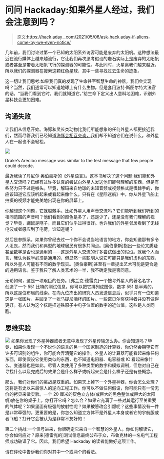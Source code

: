 # 问问 Hackaday:如果外星人经过，我们会注意到吗？

> 原文:[https://hack aday . com/2021/05/06/ask-hack aday-if-aliens-come-by-we-even-notice/](https://hackaday.com/2021/05/06/ask-hackaday-if-aliens-came-by-would-we-even-notice/)

几年前，我们讨论过第一个已知的太阳系外访客可能是废弃的太阳帆。这种想法最近在流行媒体上越来越流行，它让我们再次思考假设的岩石实际上是废弃的太阳帆或者甚至是带着太阳帆飞行的探测器的可能性。与此同时，火星离我们越来越近，所以我们的探测器在搜索这颗红色星球，其中一些寻找过去生命的迹象。

这一切让我们思考:如果我们真的发现了生命甚至智慧生命的神器，我们会实现吗？当然，我们通常可以知道地球上有什么生物。但是套用波特·斯图尔特大法官的话，“当我们看到它时，我们就知道它。”给生命下定义出人意料地困难，识别外星科技会更加困难。

## 沟通失败

让我们从信息开始。海豚和灵长类动物比我们所能想象的任何外星人都更接近我们，然而尽管我们已经知道[海豚会相互交谈，](https://www.newscientist.com/article/2084557-dolphins-have-a-language-that-helps-them-solve-problems-together/)我们却不知道它们在说什么。和外星人在一起也不会轻松。

[![](../Images/f7d6b8a12890315811e3f872e38db054.png)](https://hackaday.com/wp-content/uploads/2021/03/message.png)

Drake’s Arecibo message was similar to the test message that few people could decode.

最近我读了丹尼尔·奥伯豪斯的《外星语言》。这本书解决了这个问题:我们能和外星人交流吗？已经有过许多认真的尝试向外星人发送他们能够理解的东西，但是有些努力只不过是噱头。毕竟，解码来自地球的未知音频或视频格式是很棘手的，你应该知道它应该听起来或看起来像什么。只有在《星际迷航》中，你从外星飞船上拍摄的视频才能完美地出现在你的屏幕上。

你越想这个问题，它就越棘手。比如外星人用声音交流吗？它们能听到我们听到的相同范围的声音吗？他们看到的颜色是多了，还是少了，还是没有我们理解的视觉？毕竟，鼹鼠是瞎子，而且它们似乎过得很好。也许我们的外星邻居看到了无线电波或者感应到了电荷，谁知道呢？

然后是参照系。如果你曾经去过一个你不会说当地语言的地方，你会知道那有多令人沮丧，然而我们和典型的地球居民有很多共同点。[奥伯豪斯]指出一些论文质疑甚至数学是否也是通用的——这是外星人交流的许多尝试做出的假设。就我个人而言，我认为数学必须是通用的，但显然一些聪明人说它可能只是我们虚构的东西，所以外星人可能有不同的数学现实。[奥伯豪斯]甚至有一章提出艺术可能是更合适的通用语言。鉴于我只了解人类艺术的一半，我不确定我是否同意。

无论如何，这是一项艰巨的任务。[弗兰克·德雷克]一个搜寻外星人的著名名字，创造了一个 551 比特的测试信息，你可以把它排列成图像。数字 551 是半素的，所以这是位布局的线索。在向九位杰出的研究人员发送信息后，似乎只有一位知道这是一张图片，并回复了一张马提尼酒杯的图片。一些诺贝尔奖获得者并没有做得更好。有人认为这个弦是描述铁原子中电子位置的数字的近似值。这些是人类同胞。

## 思维实验

[![](../Images/18ed21d8f8b014481d84c3e2e85735b1.png)](https://hackaday.com/wp-content/uploads/2021/03/mono.png) 如果你发现了外星神器或者无意中发现了外星传输怎么办。你会知道吗？毕竟，如果你发现一个不说你的语言的另一个国家制造的计算器，你仍然会期望它有许多可识别的组件，你可能会弄清楚它的操作。外星人的计算器可能看起来像任何东西，即使假设它使用类似的东西，也不知道电阻器、电容器或 IC 看起来像什么。变速器也是如此。尽管人类使用了多种类型的数字和模拟调制，但您对自己在寻找什么以及完成后的效果会是什么样子或听起来会是什么样子还是有些概念。

那么，我们对你们的挑战是双重的。如果天上掉下一个外星神器，你会怎么处理？这将是有史以来最惊人的逆向工程工作。你可以不做任何假设，你可能只有一份无价的拷贝来做实验。一个 20 厘米的灰色立方体(或巨大的黑色整体或巨大的太阳帆)放在你的桌子上。你打开它吗？怎么会？如果它充满了一些对其运行至关重要的气体呢？如果里面有极强的放射性呢？如果被篡改会引爆呢？这些事情没有一件是非常牵强的。更重要的是，你怎么知道立方体不是外星人本身或者它的宇航服或者飞船？打开它会被认为是非常不友好的！

第二个挑战:一个信号进来，你很确定它来自一个智慧的外星人。你如何解读它，你会如何应对？原来[德雷克的]测试信息最终公布于众，布鲁克林的一名电气工程师成功破译了它。因此，我们希望 Hackaday 的读者能做好这项工作。

请在评论中告诉我们你对其中一个或两个的看法。